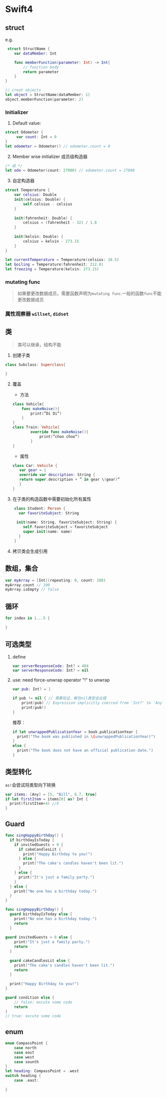 # Swift4

## struct

e.g.

```swift
 struct StructName {
    var dataMember: Int

    func memberFunction(parameter: Int) -> Int{
        // function body
        return parameter
    }
}

// creat objects
let object = StructName(dataMember: 1)
object.memberFunction(parameter: 2)
```

### Initializer

1. Default value:

```swift
struct Odometer {
     var count: Int = 0
}
let odometer = Odometer() // odometer.count = 0
```


2. Member wise  initializer 成员级构造器

```swift
/* 续 */
let odo = Odometer(count: 27000) // odometer.count = 27000
```

3. 自定构造器

```swift
struct Temperature {
    var celsius: Double
    init(celsius: Double) {
        self.celsius - celsius
    }
    
    init(fahrenheit: Double) {
        celsius = (fahrenheit - 32) / 1.8
    }
    
    init(kelvin: Double) {
        celsius = kelvin - 273.15
    }
}
    
let currentTemperature = Temperature(celsius: 18.5)
let boiling = Temperature(fahrenheit: 212.0)
let freezing = Temperature(kelvin: 273.15)
```



### mutating func

> 如果要更改数据成员，需要函数声明为`mutating func`.一般的函数`func`不能更改数据成员

### 属性观察器 `willset`, `didset`



## 类

> 类可以继承，结构不能

1. 创建子类

```swift
class Subclass: Superclass{

}
```
2. 覆盖
   * 方法
    
    ```swift
    class Vehicle{
        func makeNoise(){
            print(”Di Di“)
        }
    }
    class Train: Vehicle{
            override func makeNoise(){
                print(”choo choo“)
            }
    }
    ```
    * 属性
    
    ```swift
    class Car: Vehicle {
       var gear = 1
       override var description: String {
       return super.description + ” in gear \(gear)“
       }
    }
    ```

3. 在子类的构造函数中需要初始化所有属性

```swift
    class Student: Person {
      var favoriteSubject: String
     
     init(name: String, favoriteSubject: String) {
        self.favoriteSubject = favoriteSubject
        super.init(name: name)
      }
    }
```
4. 拷贝类会生成引用



## 数组，集合

```swift
var myArray = [Int](repeating: 0, count: 100)
myArray.count // 100
myArray.isEmpty // false
```

## 循环

```swift
for index in 1...5 {
    
}
```



## 可选类型

1. define
    ```swift
    var serverResponseCode: Int? = 404
    var serverResponseCode: Int? = nil
    ```

2. use: need force-unwrap operator "!" to unwrap

    ```swift
    var pub: Int? = 1
    
    if pub != nil { // 需要验证，解包nil类型会出错
        print(pub) // Expression implicitly coerced from 'Int?' to 'Any'
        print(pub!)
    }
    ```

    推荐：

    ```swift
    if let unwrappedPublicationYear = book.publicationYear {
      print("The book was published in \(unwrappedPublicationYear)")
    }
    else {
      print("The book does not have an official publication date.")
    }
    ```

    

## 类型转化

 `as!`会尝试将类型向下转换

 ```swift
 var items: [Any] = [5, "Bill", 6.7, true]
 if let firstItem = items[0] as? Int {
   print(firstItem+4) //9
 }
 ```

## Guard

```swift
func singHappyBirthday() {
  if birthdayIsToday {
    if invitedGuests > 0 {
      if cakeCandlesLit {
        print("Happy Birthday to you!")
      } else {
        print("The cake's candles haven't been lit.")
      }
    } else {
      print("It's just a family party.")
    }
  } else {
    print("No one has a birthday today.")
  }
}
```

```swift
func singHappyBirthday() {
  guard birthdayIsToday else {
    print("No one has a birthday today.")
    return
  }
    
guard invitedGuests > 0 else {
    print("It's just a family party.")
    return
  }
 
  guard cakeCandlesLit else {
    print("The cake's candles haven't been lit.")
    return
  }
 
  print("Happy Birthday to you!")
}
```

```swift
guard condition else {
    // false: excute some code
    return
}
// true: excute some code
```



## enum

```swift
enum CompassPoint {
    case north
    case east
    case west
    case sounth
}
let heading: CompassPoint = .west
switch heading {
    case .east:
    
}
```

